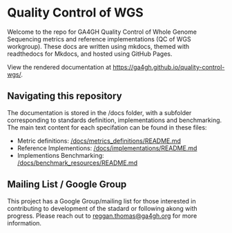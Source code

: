 # Quality Control of WGS

Welcome to the repo for GA4GH Quality Control of Whole Genome Sequencing metrics and reference implementations (QC of WGS workgroup). These docs are written using mkdocs, themed with readthedocs for Mkdocs, and hosted using GitHub Pages.

View the rendered documentation at https://ga4gh.github.io/quality-control-wgs/.

## Navigating this repository

The documentation is stored in the /docs folder, with a subfolder corresponding to standards definition, implementations and benchmarking. The main text content for each specifation can be found in these files:

 - Metric definitions: [/docs/metrics_definitions/README.md](/docs/metrics_definitions/README.md)
 - Reference Implementions: [/docs/implementations/README.md](/docs/implementations/README.md)
 - Implementions Benchmarking: [/docs/benchmark_resources/README.md](/docs/benchmark_resources/README.md)



## Mailing List / Google Group

This project has a Google Group/mailing list for those interested in contributing to development of the stadard or following akong with progress. Please reach out to reggan.thomas@ga4gh.org for more information.
